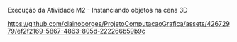 Execução da Atividade M2 - Instanciando objetos na cena 3D

https://github.com/clainoborges/ProjetoComputacaoGrafica/assets/42672979/ef2f2169-5867-4863-805d-222266b59b9c

